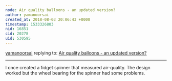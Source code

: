 ```yaml
---
node: Air quality balloons - an updated version?
author: yamanoorsai
created_at: 2018-08-03 20:06:43 +0000
timestamp: 1533326803
nid: 16851
cid: 20278
uid: 530595
---
```




[yamanoorsai](../profile/yamanoorsai) replying to: [Air quality balloons - an updated version?](../notes/Cindy_ExCites/08-03-2018/air-quality-balloons-an-updated-version)

----
I once created a fidget spinner that measured air-quality. The design worked but the wheel bearing for the spinner had some problems. 